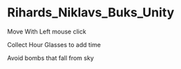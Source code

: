 # Rihards_Niklavs_Buks_Unity


Move With Left mouse click

Collect Hour Glasses to add time

Avoid bombs that fall from sky